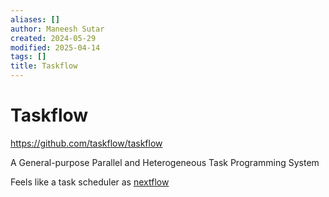 ```yaml
---
aliases: []
author: Maneesh Sutar
created: 2024-05-29
modified: 2025-04-14
tags: []
title: Taskflow
---
```


# Taskflow

<https://github.com/taskflow/taskflow>

A General-purpose Parallel and Heterogeneous Task Programming System

Feels like a task scheduler as [nextflow](nextflow.md)
